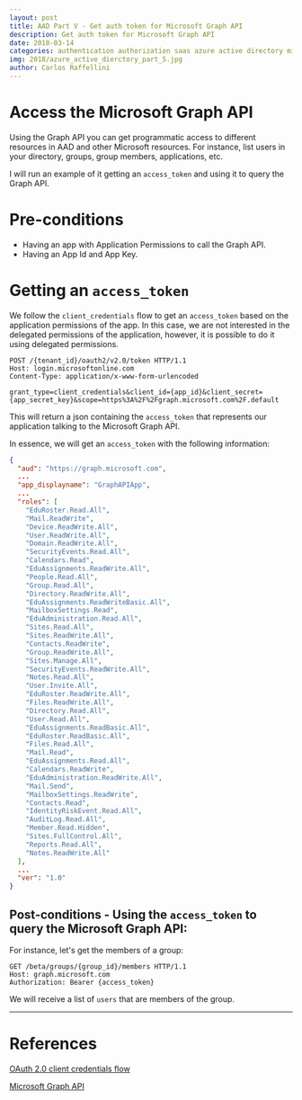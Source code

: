```yaml
---
layout: post
title: AAD Part V - Get auth token for Microsoft Graph API
description: Get auth token for Microsoft Graph API
date: 2018-03-14
categories: authentication authorization saas azure active directory microsoft graph api
img: 2018/azure_active_dierctory_part_5.jpg
author: Carlos Raffellini
---
```


# Access the Microsoft Graph API

Using the Graph API you can get programmatic access to different resources in AAD and other Microsoft resources. For instance, list users in your directory, groups, group members, applications, etc.

I will run an example of it getting an `access_token` and using it to query the Graph API.

# Pre-conditions
- Having an app with Application Permissions to call the Graph API.
- Having an App Id and App Key.

# Getting an `access_token`

We follow the `client_credentials` flow to get an `access_token` based on the application permissions of the app. In this case, we are not interested in the delegated permissions of the application, however, it is possible to do it using delegated permissions.

```http
POST /{tenant_id}/oauth2/v2.0/token HTTP/1.1
Host: login.microsoftonline.com
Content-Type: application/x-www-form-urlencoded

grant_type=client_credentials&client_id={app_id}&client_secret={app_secret_key}&scope=https%3A%2F%2Fgraph.microsoft.com%2F.default
```

This will return a json containing the `access_token` that represents our application talking to the Microsoft Graph API.

In essence, we will get an `access_token` with the following information:

```json
{
  "aud": "https://graph.microsoft.com",
  ...
  "app_displayname": "GraphAPIApp",
  ...
  "roles": [
    "EduRoster.Read.All",
    "Mail.ReadWrite",
    "Device.ReadWrite.All",
    "User.ReadWrite.All",
    "Domain.ReadWrite.All",
    "SecurityEvents.Read.All",
    "Calendars.Read",
    "EduAssignments.ReadWrite.All",
    "People.Read.All",
    "Group.Read.All",
    "Directory.ReadWrite.All",
    "EduAssignments.ReadWriteBasic.All",
    "MailboxSettings.Read",
    "EduAdministration.Read.All",
    "Sites.Read.All",
    "Sites.ReadWrite.All",
    "Contacts.ReadWrite",
    "Group.ReadWrite.All",
    "Sites.Manage.All",
    "SecurityEvents.ReadWrite.All",
    "Notes.Read.All",
    "User.Invite.All",
    "EduRoster.ReadWrite.All",
    "Files.ReadWrite.All",
    "Directory.Read.All",
    "User.Read.All",
    "EduAssignments.ReadBasic.All",
    "EduRoster.ReadBasic.All",
    "Files.Read.All",
    "Mail.Read",
    "EduAssignments.Read.All",
    "Calendars.ReadWrite",
    "EduAdministration.ReadWrite.All",
    "Mail.Send",
    "MailboxSettings.ReadWrite",
    "Contacts.Read",
    "IdentityRiskEvent.Read.All",
    "AuditLog.Read.All",
    "Member.Read.Hidden",
    "Sites.FullControl.All",
    "Reports.Read.All",
    "Notes.ReadWrite.All"
  ],
  ...
  "ver": "1.0"
}
```

## Post-conditions - Using the `access_token` to query the Microsoft Graph API:

For instance, let's get the members of a group:

```http
GET /beta/groups/{group_id}/members HTTP/1.1
Host: graph.microsoft.com
Authorization: Bearer {access_token}
```

We will receive a list of `users` that are members of the group.

---

# References

[OAuth 2.0 client credentials flow](https://docs.microsoft.com/en-us/azure/active-directory/develop/active-directory-v2-protocols-oauth-client-creds)

[Microsoft Graph API](https://developer.microsoft.com/en-us/graph/docs/concepts/overview)


